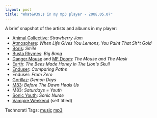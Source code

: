 ```yaml
---
layout: post
title: "What&#39;s in my mp3 player - 2008.05.07"
---
```


<p>A brief snapshot of the artists and albums in my player:</p>  
<ul>   
<li><a href="http://en.wikipedia.org/wiki/Animal_Collective" target="_blank">Animal Collective</a>: <em>Strawberry Jam</em></li>    
<li><a href="http://www.google.com/url?q=http://en.wikipedia.org/wiki/Atmosphere_(music_group)&amp;revid=176459654&amp;sa=X&amp;oi=revisions_inline&amp;resnum=0&amp;ct=result&amp;cd=1&amp;usg=AFQjCNGQ7GlD8egFFAs6HQAOMXYYkqdBXQ" target="_blank">Atmosphere</a>: <em>When Life Gives You Lemons, You Paint That Sh*t Gold</em></li>    
<li><a href="http://en.wikipedia.org/wiki/Boris_(band)" target="_blank">Boris</a>: <em>Smile</em></li>    
<li><a href="http://en.wikipedia.org/wiki/Busta_Rhymes" target="_blank">Busta Rhymes</a>: <em>Big Bang</em></li>    
<li><a href="http://en.wikipedia.org/wiki/Danger_Mouse" target="_blank">Danger Mouse</a> and <a href="http://en.wikipedia.org/wiki/MF_DOOM" target="_blank">MF Doom</a>: <em>The Mouse and The Mask</em></li>    
<li><a href="http://en.wikipedia.org/wiki/Earth_(band)" target="_blank">Earth</a>: <em>The Bees Made Honey In The Lion's Skull</em></li>    
<li><a href="http://www.myspace.com/enduser" target="_blank">Enduser</a>: <em>Comparing Paths</em></li>    
<li>Enduser: <em>From Zero</em></li>    
<li><a href="http://www.gorillaz.com/" target="_blank">Gorillaz</a>: <em>Demon Days</em></li>    
<li><a href="http://en.wikipedia.org/wiki/M83_(band)" target="_blank">M83</a>: <em>Before The Dawn Heals Us</em></li>    
<li>M83: <em>Saturdays = Youth</em></li>    
<li><a href="http://www.sonicyouth.com/" target="_blank">Sonic Youth</a>: <em>Sonic Nurse</em></li>    
<li><a href="http://www.vampireweekend.com/" target="_blank">Vampire Weekend</a> (self titled)</li> </ul>  
<div class="tags" id="scid:0767317B-992E-4b12-91E0-4F059A8CECA8:98d641e3-1920-4ce3-8513-c1e7299d7cbb">Technorati Tags: <a target="_blank" href="http://technorati.com/tags/music" rel="tag">music</a> <a target="_blank" href="http://technorati.com/tags/mp3" rel="tag">mp3</a></div> 

